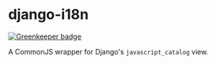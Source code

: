 # django-i18n

[![Greenkeeper badge](https://badges.greenkeeper.io/sibartlett/django-i18n.svg)](https://greenkeeper.io/)

A CommonJS wrapper for Django's `javascript_catalog` view.
